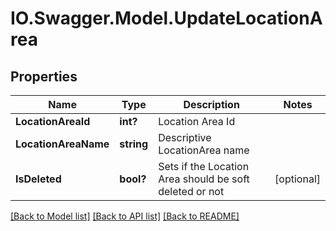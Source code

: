 # IO.Swagger.Model.UpdateLocationArea
## Properties

Name | Type | Description | Notes
------------ | ------------- | ------------- | -------------
**LocationAreaId** | **int?** | Location Area Id | 
**LocationAreaName** | **string** | Descriptive LocationArea name | 
**IsDeleted** | **bool?** | Sets if the Location Area should be soft deleted or not | [optional] 

[[Back to Model list]](../README.md#documentation-for-models) [[Back to API list]](../README.md#documentation-for-api-endpoints) [[Back to README]](../README.md)

